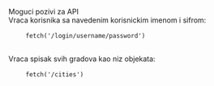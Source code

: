 Moguci pozivi za API<br>
Vraca korisnika sa navedenim korisnickim imenom i sifrom:
  <pre>
    <code>fetch('/login/username/password')</code>
  </pre>
Vraca spisak svih gradova kao niz objekata:
  <pre>
    <code>fetch('/cities')</code>
  </pre>